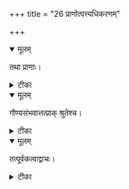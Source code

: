 +++
title = "26 प्राणोत्पत्त्यधिकरणम्"

+++


<details open><summary>मूलम्</summary>

तथा प्राणाः।
</details>



<details><summary>टीका</summary>

खादिवच्चत्विन्द्रियाणि ह्युत्पद्यन्ते परात्मनः । सृष्टेः पूर्वं स्थिताः प्राणा(ः) इति ब्रह्म परं हि तत् ॥ [269]
</details>



<details open><summary>मूलम्</summary>

गौण्यसंभवात्तत्प्राक् श्रुतेश्च।
</details>



<details><summary>टीका</summary>

प्राक्सृष्टेरेवमेवेति ब्रह्मैकपरिशेषणात् । प्राणा(ः) वा ऋषय(ः) इति गौणी बहुवचश्श्रुतिः ॥ [270]
</details>



<details open><summary>मूलम्</summary>

तत्पूर्वकत्वाद्वाचः।
</details>



<details><summary>टीका</summary>

तत्सृष्टिपूर्वकत्वाच्च नामधेयस्य वस्तुनः । प्राणशब्दैर्नेन्द्रियाणि ह्युच्यन्त इति निश्चितम् ॥ [271]
</details>

